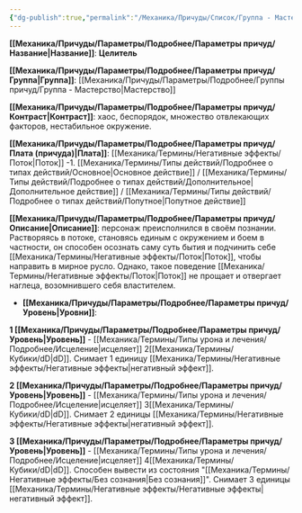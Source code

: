 ```yaml
---
{"dg-publish":true,"permalink":"/Механика/Причуды/Список/Группа - Мастерство/Целитель/","noteIcon":"","created":"2025-08-21T13:47:49.351+03:00","updated":"2025-09-05T10:47:28.645+03:00"}
---
```




**[[Механика/Причуды/Параметры/Подробнее/Параметры причуд/Название\|Название]]**: **Целитель**

**[[Механика/Причуды/Параметры/Подробнее/Параметры причуд/Группа\|Группа]]**: [[Механика/Причуды/Параметры/Подробнее/Группы причуд/Группа - Мастерство\|Мастерство]] 

**[[Механика/Причуды/Параметры/Подробнее/Параметры причуд/Контраст\|Контраст]]**: хаос, беспорядок, множество отвлекающих факторов, нестабильное окружение.

**[[Механика/Причуды/Параметры/Подробнее/Параметры причуд/Плата (причуда)\|Плата]]**: [[Механика/Термины/Негативные эффекты/Поток\|Поток]] -1. [[Механика/Термины/Типы действий/Подробнее о типах действий/Основное\|Основное действие]] / [[Механика/Термины/Типы действий/Подробнее о типах действий/Дополнительное\|Дополнительное действие]] / [[Механика/Термины/Типы действий/Подробнее о типах действий/Попутное\|Попутное действие]]

**[[Механика/Причуды/Параметры/Подробнее/Параметры причуд/Описание\|Описание]]**: персонаж преисполнился в своём познании. Растворяясь в потоке, становясь единым с окружением и боем в частности, он способен осознать саму суть бытия и подчинить себе [[Механика/Термины/Негативные эффекты/Поток\|Поток]], чтобы направить в мирное русло. Однако, такое поведение [[Механика/Термины/Негативные эффекты/Поток\|Поток]] не прощает и отвергает наглеца, возомнившего себя властителем. 


- **[[Механика/Причуды/Параметры/Подробнее/Параметры причуд/Уровень\|Уровни]]**:

**1 [[Механика/Причуды/Параметры/Подробнее/Параметры причуд/Уровень\|Уровень]]** -  [[Механика/Термины/Типы урона и лечения/Подробнее/Исцеление\|исцеляет]] 2[[Механика/Термины/Кубики/dD\|dD]]. Снимает 1 единицу  [[Механика/Термины/Негативные эффекты/Негативные эффекты\|негативный эффект]].

**2 [[Механика/Причуды/Параметры/Подробнее/Параметры причуд/Уровень\|Уровень]]** -  [[Механика/Термины/Типы урона и лечения/Подробнее/Исцеление\|исцеляет]] 3[[Механика/Термины/Кубики/dD\|dD]]. Снимает 2 единицы [[Механика/Термины/Негативные эффекты/Негативные эффекты\|негативный эффект]].

**3 [[Механика/Причуды/Параметры/Подробнее/Параметры причуд/Уровень\|Уровень]]** -  [[Механика/Термины/Типы урона и лечения/Подробнее/Исцеление\|исцеляет]] 4[[Механика/Термины/Кубики/dD\|dD]]. Способен вывести из состояния "[[Механика/Термины/Негативные эффекты/Без сознания\|Без сознания]]". Снимает 3 единицы  [[Механика/Термины/Негативные эффекты/Негативные эффекты\|негативный эффект]].